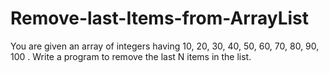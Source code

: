 # Remove-last-Items-from-ArrayList
You are given an array of integers having 10, 20, 30, 40, 50, 60,  70, 80, 90, 100 . Write a program to remove the last N items in the list.

